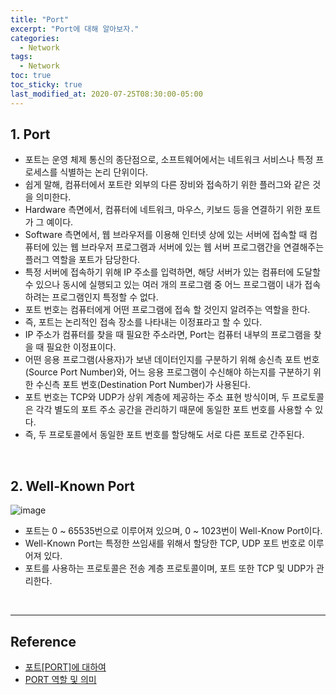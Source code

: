 ```yaml
---
title: "Port"
excerpt: "Port에 대해 알아보자."
categories:
  - Network
tags:
  - Network
toc: true
toc_sticky: true
last_modified_at: 2020-07-25T08:30:00-05:00
---
```


## 1. Port

* 포트는 운영 체제 통신의 종단점으로, 소프트웨어에서는 네트워크 서비스나 특정 프로세스를 식별하는 논리 단위이다.
* 쉽게 말해, 컴퓨터에서 포트란 외부의 다른 장비와 접속하기 위한 플러그와 같은 것을 의미한다.
* Hardware 측면에서, 컴퓨터에 네트워크, 마우스, 키보드 등을 연결하기 위한 포트가 그 예이다.
* Software 측면에서, 웹 브라우저를 이용해 인터넷 상에 있는 서버에 접속할 때 컴퓨터에 있는 웹 브라우저 프로그램과 서버에 있는 웹 서버 프로그램간을 연결해주는 플러그 역할을 포트가 담당한다.
* 특정 서버에 접속하기 위해 IP 주소를 입력하면, 해당 서버가 있는 컴퓨터에 도달할 수 있으나 동시에 실행되고 있는 여러 개의 프로그램 중 어느 프로그램이 내가 접속하려는 프로그램인지 특정할 수 없다.
* 포트 번호는 컴퓨터에게 어떤 프로그램에 접속 할 것인지 알려주는 역할을 한다.
* 즉, 포트는 논리적인 접속 장소를 나타내는 이정표라고 할 수 있다.
* IP 주소가 컴퓨터를 찾을 때 필요한 주소라면, Port는 컴퓨터 내부의 프로그램을 찾을 때 필요한 이정표이다.
* 어떤 응용 프로그램(사용자)가 보낸 데이터인지를 구분하기 위해 송신측 포트 번호(Source Port Number)와, 어느 응용 프로그램이 수신해야 하는지를 구분하기 위한 수신측 포트 번호(Destination Port Number)가 사용된다.
* 포트 번호는 TCP와 UDP가 상위 계층에 제공하는 주소 표현 방식이며, 두 프로토콜은 각각 별도의 포트 주소 공간을 관리하기 때문에 동일한 포트 번호를 사용할 수 있다.
* 즉, 두 프로토콜에서 동일한 포트 번호를 할당해도 서로 다른 포트로 간주된다.

<br>

## 2. Well-Known Port

![image](https://user-images.githubusercontent.com/56240505/77401548-77572580-6df0-11ea-9b2a-15419dd53447.png)

* 포트는 0 ~ 65535번으로 이루어져 있으며, 0 ~ 1023번이 Well-Know Port이다.
* Well-Known Port는 특정한 쓰임새를 위해서 할당한 TCP, UDP 포트 번호로 이루어져 있다.
* 포트를 사용하는 프로토콜은 전송 계층 프로토콜이며, 포트 또한 TCP 및 UDP가 관리한다.

<br>

---

## Reference

* [포트[PORT]에 대하여](https://run-it.tistory.com/19)
* [PORT 역할 및 의미](https://m.blog.naver.com/wind1237/140190026607)
